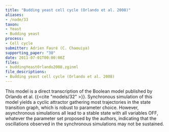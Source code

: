 ```yaml
---
title: "Budding yeast cell cycle (Orlando et al. 2008)"
aliases:
- /node/33
taxon: 
- Yeast
- Budding yeast
process: 
- Cell cycle
submitter: Adrien Fauré (C. Chaouiya)
supporting_paper: "30"
date: 2011-07-01T00:00:00Z
files: 
- buddingYeastOrlando2008.zginml
file_descriptions: 
- Budding yeast cell cycle (Orlando et al. 2008)
---
```



This model is a direct transcription of the Boolean model published by Orlando
et al. {{<cite "models/32" >}}. Synchronous simulation of this model yields a
cyclic attractor gathering most trajectories in the state transition graph,
which is robust to parameter choice. However, asynchronous simulations all
lead to a stable state with all variables OFF, whatever the parameter set
proposed by the authors, indicating that the oscillations observed in the
synchronous simulations may not be sustained.

